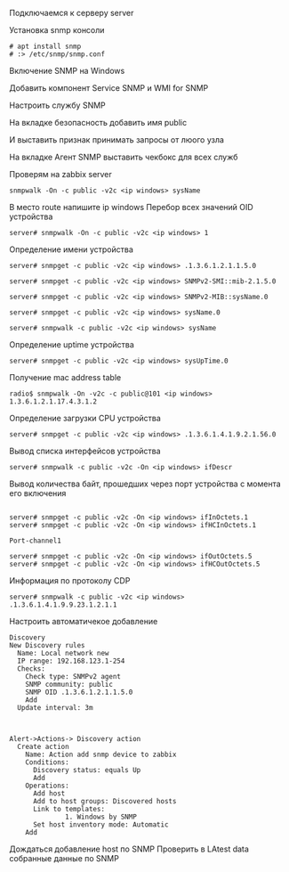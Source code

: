 
Подключаемся к серверу server


Установка snmp консоли
```
# apt install snmp
# :> /etc/snmp/snmp.conf
```


Включение SNMP на Windows 

Добавить компонент Service SNMP и WMI for SNMP

Настроить службу SNMP

На вкладке безопасность добавить имя public

И выставить признак принимать запросы от люого узла

На вкладке Агент SNMP выставить чекбокс для всех служб


Проверям на zabbix server

```
snmpwalk -On -c public -v2c <ip windows> sysName

```

В место route напишите ip windows
Перебор всех значений OID устройства
```
server# snmpwalk -On -c public -v2c <ip windows> 1
```
Определение имени устройства
```
server# snmpget -c public -v2c <ip windows> .1.3.6.1.2.1.1.5.0

server# snmpget -c public -v2c <ip windows> SNMPv2-SMI::mib-2.1.5.0

server# snmpget -c public -v2c <ip windows> SNMPv2-MIB::sysName.0

server# snmpget -c public -v2c <ip windows> sysName.0

server# snmpwalk -c public -v2c <ip windows> sysName
```
Определение uptime устройства
```
server# snmpget -c public -v2c <ip windows> sysUpTime.0

```
Получение mac address table
```
radio$ snmpwalk -On -v2c -c public@101 <ip windows> 1.3.6.1.2.1.17.4.3.1.2
```
Определение загрузки CPU устройства
```
server# snmpget -c public -v2c <ip windows> .1.3.6.1.4.1.9.2.1.56.0
```
Вывод списка интерфейсов устройства
```
server# snmpwalk -c public -v2c -On <ip windows> ifDescr
```

Вывод количества байт, прошедших через порт устройства с момента его включения
```

server# snmpget -c public -v2c -On <ip windows> ifInOctets.1
server# snmpget -c public -v2c -On <ip windows> ifHCInOctets.1

Port-channel1

server# snmpget -c public -v2c -On <ip windows> ifOutOctets.5
server# snmpget -c public -v2c -On <ip windows> ifHCOutOctets.5
```
Информация по протоколу CDP
```
server# snmpwalk -c public -v2c <ip windows> .1.3.6.1.4.1.9.9.23.1.2.1.1
```


Настроить автоматичекое добавление
```
Discovery
New Discovery rules
  Name: Local network new
  IP range: 192.168.123.1-254
  Checks: 
    Check type: SNMPv2 agent 
    SNMP community: public
    SNMP OID .1.3.6.1.2.1.1.5.0
    Add
  Update interval: 3m



Alert->Actions-> Discovery action
  Create action
    Name: Action add snmp device to zabbix
    Conditions: 
      Discovery status: equals Up                 
      Add
    Operations:
      Add host
      Add to host groups: Discovered hosts            
      Link to templates:
              1. Windows by SNMP
      Set host inventory mode: Automatic
    Add
```

Дождаться добавление host по SNMP
Проверить в LAtest data собранные данные по SNMP
